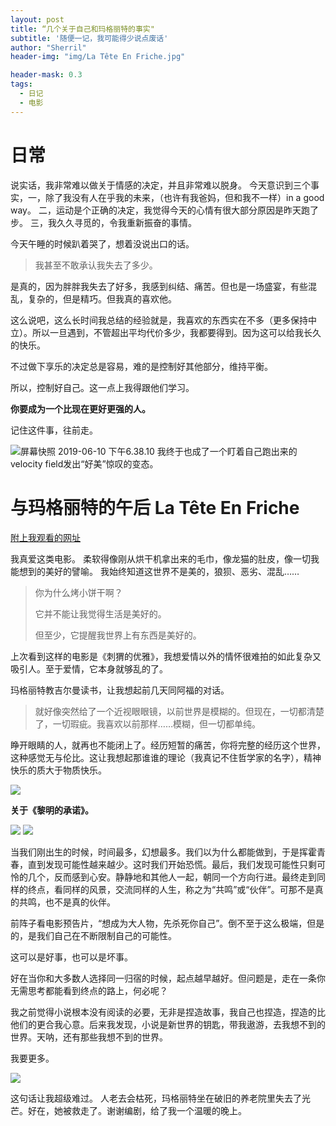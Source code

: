 ```yaml
---
layout: post
title: “几个关于自己和玛格丽特的事实"
subtitle: '随便一记，我可能得少说点废话'
author: "Sherril"
header-img: "img/La Tête En Friche.jpg"

header-mask: 0.3
tags:
  - 日记
  - 电影
---
```

# 日常
说实话，我非常难以做关于情感的决定，并且非常难以脱身。
今天意识到三个事实，一，除了我没有人在乎我的未来，（也许有我爸妈，但和我不一样）in a good way。
二，运动是个正确的决定，我觉得今天的心情有很大部分原因是昨天跑了步。
三，我久久寻觅的，令我重新振奋的事情。
    
今天午睡的时候趴着哭了，想着没说出口的话。
    
> 我甚至不敢承认我失去了多少。
    
是真的，因为胖胖我失去了好多，我感到纠结、痛苦。但也是一场盛宴，有些混乱，复杂的，但是精巧。但我真的喜欢他。
    
这么说吧，这么长时间我总结的经验就是，我喜欢的东西实在不多（更多保持中立）。所以一旦遇到，不管超出平均代价多少，我都要得到。因为这可以给我长久的快乐。
    
不过做下享乐的决定总是容易，难的是控制好其他部分，维持平衡。
    
所以，控制好自己。这一点上我得跟他们学习。
    
**你要成为一个比现在更好更强的人。**
    
记住这件事，往前走。
    
![屏幕快照 2019-06-10 下午6.38.10](https://i.imgur.com/muZ0Kg1.png)
我终于也成了一个盯着自己跑出来的velocity field发出“好美”惊叹的变态。
    
    
# 与玛格丽特的午后 La Tête En Friche
[附上我观看的网址](http://www.haitum.com/movie/201-37058.html&play=0-0)
    
我真爱这类电影。
柔软得像刚从烘干机拿出来的毛巾，像龙猫的肚皮，像一切我能想到的美好的譬喻。
我始终知道这世界不是美的，狼狈、恶劣、混乱……
    
> 你为什么烤小饼干啊？
> 
> 它并不能让我觉得生活是美好的。
> 
> 但至少，它提醒我世界上有东西是美好的。
    
上次看到这样的电影是《刺猬的优雅》，我想爱情以外的情怀很难拍的如此复杂又吸引人。至于爱情，它本身就够乱的了。
    
玛格丽特教吉尔曼读书，让我想起前几天同阿福的对话。
    
> 就好像突然给了一个近视眼眼镜，以前世界是模糊的。但现在，一切都清楚了，一切瑕疵。我喜欢以前那样……模糊，但一切都单纯。
    
睁开眼睛的人，就再也不能闭上了。经历短暂的痛苦，你将完整的经历这个世界，这种感觉无与伦比。这让我想起那谁谁的理论（我真记不住哲学家的名字），精神快乐的质大于物质快乐。

![](https://i.loli.net/2019/06/10/5cfe6b6f0d74059544.png)

**关于《黎明的承诺》。**

![](https://i.loli.net/2019/06/10/5cfe6bb47078d33361.png)
![](https://i.loli.net/2019/06/10/5cfe6bb9482a141173.png)

当我们刚出生的时候，时间最多，幻想最多。我们以为什么都能做到，于是挥霍青春，直到发现可能性越来越少。这时我们开始恐慌。最后，我们发现可能性只剩可怜的几个，反而感到心安。静静地和其他人一起，朝同一个方向行进。最终走到同样的终点，看同样的风景，交流同样的人生，称之为“共鸣”或“伙伴”。可那不是真的共鸣，也不是真的伙伴。
    
前阵子看电影预告片，“想成为大人物，先杀死你自己”。倒不至于这么极端，但是的，是我们自己在不断限制自己的可能性。

这可以是好事，也可以是坏事。

好在当你和大多数人选择同一归宿的时候，起点越早越好。但问题是，走在一条你无需思考都能看到终点的路上，何必呢？

我之前觉得小说根本没有阅读的必要，无非是捏造故事，我自己也捏造，捏造的比他们的更合我心意。后来我发现，小说是新世界的钥匙，带我遨游，去我想不到的世界。天呐，还有那些我想不到的世界。

我要更多。

![](https://i.loli.net/2019/06/10/5cfe6b287c34772008.png)


这句话让我超级难过。
人老去会枯死，玛格丽特坐在破旧的养老院里失去了光芒。好在，她被救走了。谢谢编剧，给了我一个温暖的晚上。
